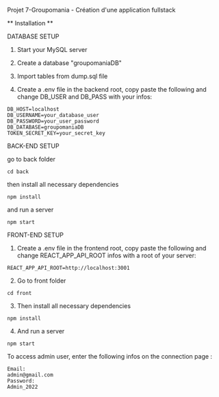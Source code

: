 Projet 7-Groupomania - Création d'une application fullstack


** Installation **

DATABASE SETUP

1. Start your MySQL server
2. Create a database "groupomaniaDB"
3. Import tables from dump.sql file


4. Create a .env file in the backend root, copy paste the following and change DB_USER and DB_PASS with your infos:
```
DB_HOST=localhost
DB_USERNAME=your_database_user
DB_PASSWORD=your_user_password
DB_DATABASE=groupomaniaDB
TOKEN_SECRET_KEY=your_secret_key
```


BACK-END SETUP  

go to back folder
```
cd back
```

then install all necessary dependencies

```
npm install
```

and run a server

```
npm start
```



FRONT-END SETUP

1. Create a .env file in the frontend root, copy paste the following and change REACT_APP_API_ROOT infos with a root of your server:
```
REACT_APP_API_ROOT=http://localhost:3001
```


2. Go to front folder

```
cd front
```

3. Then install all necessary dependencies

```
npm install
```

4. And run a server 

```
npm start
```


To access admin user, enter the following infos on the connection page :

```
Email:
admin@gmail.com
Password:
Admin_2022
```
